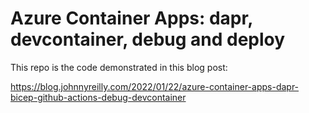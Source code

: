 # Azure Container Apps: dapr, devcontainer, debug and deploy

This repo is the code demonstrated in this blog post:

https://blog.johnnyreilly.com/2022/01/22/azure-container-apps-dapr-bicep-github-actions-debug-devcontainer
